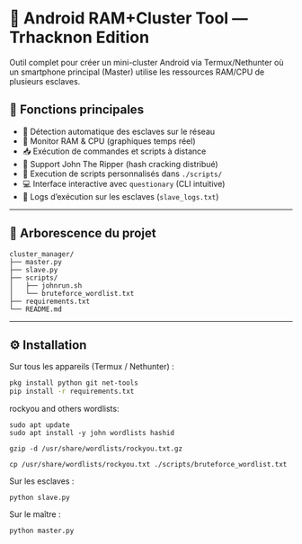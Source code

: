 # 🔗 Android RAM+Cluster Tool — Trhacknon Edition

Outil complet pour créer un mini-cluster Android via Termux/Nethunter où un smartphone principal (Master) utilise les ressources RAM/CPU de plusieurs esclaves.

## 🔧 Fonctions principales

- 📡 Détection automatique des esclaves sur le réseau
- 🧠 Monitor RAM & CPU (graphiques temps réel)
- 📥 Exécution de commandes et scripts à distance
- 🔐 Support John The Ripper (hash cracking distribué)
- 📁 Execution de scripts personnalisés dans `./scripts/`
- 💻 Interface interactive avec `questionary` (CLI intuitive)
- 🧾 Logs d’exécution sur les esclaves (`slave_logs.txt`)

---

## 📁 Arborescence du projet

```
cluster_manager/
├── master.py
├── slave.py
├── scripts/
│   ├── johnrun.sh
│   └── bruteforce_wordlist.txt
├── requirements.txt
└── README.md
```

---

## ⚙️ Installation

Sur tous les appareils (Termux / Nethunter) :

```bash
pkg install python git net-tools
pip install -r requirements.txt
```

rockyou and others wordlists:

```
sudo apt update
sudo apt install -y john wordlists hashid
```

```
gzip -d /usr/share/wordlists/rockyou.txt.gz
```

```
cp /usr/share/wordlists/rockyou.txt ./scripts/bruteforce_wordlist.txt
```


Sur les esclaves :

```
python slave.py
```

Sur le maître :

```
python master.py
```

